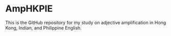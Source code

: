 # AmpHKPIE
This is the GitHub repository for my study on adjective amplification in Hong Kong, Indian, and Philippine English.
